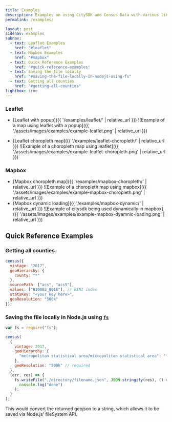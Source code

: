 ```yaml
---
title: Examples
description: Examples on using CitySDK and Census Data with various libraries such as leaflet and mapbox.
permalink: /examples/

layout: post
sidenav: examples
subnav:
  - text: Leaflet Examples
    href: "#leaflet"
  - text: Mapbox Examples
    href: "#mapbox"
  - text: Quick Reference Examples
    href: "#quick-reference-examples"
  - text: Saving the file locally
    href: "#saving-the-file-locally-in-nodejs-using-fs"
  - text: Getting all counties
    href: "#getting-all-counties"
lightbox: true
---
```


### Leaflet

- [Leaflet with popup]({{ '/examples/leaflet/' | relative_url }})
  ![Example of a map using leaflet with a popup]({{ '/assets/images/examples/example-leaflet.png' | relative_url }})

- [Leaflet choropleth map]({{ '/examples/leaflet-choropleth/' | relative_url }})
  ![Example of a choropleth map using leaflet]({{ '/assets/images/examples/example-leaflet-choropleth.png' | relative_url }})

### Mapbox

- [Mapbox choropleth map]({{ '/examples/mapbox-choropleth/' | relative_url }})
  ![Example of a choropleth map using mapbox]({{ '/assets/images/examples/example-mapbox-choropleth.png' | relative_url }})
- [Mapbox dynamic loading]({{ '/examples/mapbox-dynamic/' | relative_url }})
  ![Example of citysdk being used dynamically in mapbox]({{ '/assets/images/examples/example-mapbox-dyamnic-loading.png' | relative_url }})

## Quick Reference Examples

### Getting all counties

```js
census({
  vintage: "2017",
  geoHierarchy: {
    county: "*"
  },
  sourcePath: ["acs", "acs5"],
  values: ["B19083_001E"], // GINI index
  statsKey: "<your key here>",
  geoResolution: "500k"
});
```

### Saving the file locally in Node.js using [`fs`]

```js
var fs = require("fs");

census(
  {
    vintage: 2017,
    geoHierarchy: {
      "metropolitan statistical area/micropolitan statistical area": "*"
    },
    geoResolution: "500k" // required
  },
  (err, res) => {
    fs.writeFile("./directory/filename.json", JSON.stringify(res), () =>
      console.log("done")
    );
  }
);
```

[`fs`]: https://nodejs.org/api/fs.html

This would convert the returned geojson to a string, which allows it to be saved via Node.js' fileSystem API.
